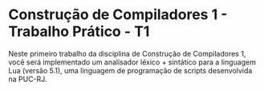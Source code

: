 # Construção de Compiladores 1 - Trabalho Prático - T1

Neste primeiro trabalho da disciplina de Construção de Compiladores 1, você será implementado um analisador léxico + sintático para a linguagem Lua (versão 5.1), uma linguagem de programação de scripts desenvolvida na PUC-RJ.
